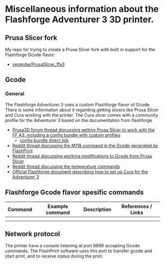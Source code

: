 # Miscellaneous information about the Flashforge Adventurer 3 3D printer.

## Prusa Slicer fork
My repo for trying to create a Prusa Slicer fork with built in support for the Flashforge Gcode flavor:

* [vegardw/PrusaSlicer_ffa3](https://github.com/vegardw/PrusaSlicer_ffa3/)

## Gcode

### General
The Flashforge Adventurer 3 uses a custom Flashforge flavor of Gcode. There is some information about it regarding getting slicers like Prusa Slicer and Cura working with the printer. The Cura slicer comes with a community profile for the Adventurer 3 based on the documentation from flashforge

* [Prusa3D forum thread discussing getting Prusa Slicer to work with the FF A3, including a config bundle with custom profiles](https://forum.prusa3d.com/forum/prusaslicer/has-anybody-successfully-used-prusa-slicer-with-the-flashforge-adventurer-3/)
  * [config bundle direct link](https://forum.prusa3d.com/wp-content/uploads/2023/03/PrusaSlicer_config_bundle.txt)
* [Reddit thread discussing the M118 command in the Gcode generated by FlashPrint](https://www.reddit.com/r/FlashForge/comments/v81y3g/m118_line_in_the_g_files/)
* [Reddit thread discussing working modifications to Gcode from Prusa Slicer](https://www.reddit.com/r/FlashForge/comments/fxo9z3/prusaslicer_adv_3_settings/)
* [Reddit thread discussing the temperature commands](https://www.reddit.com/r/FlashForge/comments/18xqqwa/gcode_temperature_commands_ignored_by_adventurer_3/)
* [Official Flashforge document describing how to set up Cura for the Adventurer 3](https://en.fss.flashforge.com/10000/software/59578ec5bff6b5671194cde932f0e99f.pdf)


## Flashforge Gcode flavor spesific commands

| Command | Example command | Description | References / Links |
|-------- |---------------- |------------ |--------------------|
|         |                 |             |                    |
|         |                 |             |                    |

## Network protocol
The printer have a console listening at port 8899 accepting Gcode commands. The FlashPrint software uses this port to transfer gcode and start print, and to receive status during the print.
